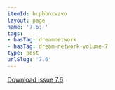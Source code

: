 ```yaml
---
itemId: bcphbnxwzvo
layout: page
name: '7.6: '
tags:
- hasTag: dreamnetwork
- hasTag: dream-network-volume-7
type: post
urlSlug: '7.6'
---
```

<a href="../files/pdfs/Volume_7/7.6-Dream-Network-Bulletin_Volume-7-Number-6.pdf" download="">Download issue 7.6</a>